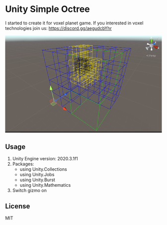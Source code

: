 # Unity Simple Octree

I started to create it for voxel planet game.
If you interested in voxel technologies join us: https://discord.gg/aegudcbYhr​

![octree](https://raw.githubusercontent.com/patrikholler/Unity-Simple-Octree/master/screenshot/screenshot01.png)

## Usage
<ol>
    <li>Unity Engine version: 2020.3.1f1</li>
    <li>
        Packages:
        <ul>
        <li>using Unity.Collections</li>
        <li>using Unity.Jobs</li>
        <li>using Unity.Burst</li>
        <li>using Unity.Mathematics</li>
        </ul>
    </li>
    <li>Switch gizmo on</li>
</ol>

## License

MIT